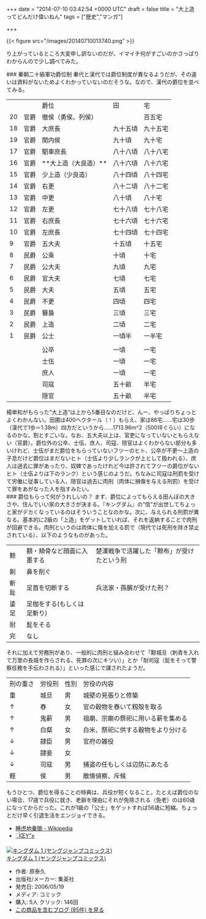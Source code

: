 
+++
date = "2014-07-10 03:42:54 +0000 UTC"
draft = false
title = "大上造ってどんだけ偉いねん"
tags = ["歴史","マンガ"]

+++


{{< figure src="/images/20140710013740.png"  >}}

り上がっているところ大変申し訳ないのだが、イマイチ何がすごいのかさっぱりわからんので少し調べてみた。

<div class="section">
    ### 秦朝二十級軍功爵位制
    秦代と漢代では爵位制度が異なるようだが、その違いは資料がないためよくわかっていないのだそうな。なので、漢代の爵位を並べてみる。

<table>
    <tbody><tr>
    <td>   </td>
    <td>    </td>
    <td>爵位              </td>
    <td>田       </td>
    <td>宅            </td>
    </tr>
    <tr>
    <td>20 </td>
    <td>官爵</td>
    <td>徹侯（勇侯、列侯）</td>
    <td>         </td>
    <td>百五宅        </td>
    </tr>
    <tr>
    <td>18 </td>
    <td>官爵</td>
    <td>大庶長            </td>
    <td>九十五頃 </td>
    <td>九十五宅      </td>
    </tr>
    <tr>
    <td>19 </td>
    <td>官爵</td>
    <td>関内侯            </td>
    <td>九十頃   </td>
    <td>九十宅        </td>
    </tr>
    <tr>
    <td>17 </td>
    <td>官爵</td>
    <td>駟車庶長          </td>
    <td>八十八頃 </td>
    <td>八十八宅      </td>
    </tr>
    <tr>
    <td>16 </td>
    <td>官爵</td>
    <td>**大上造（大良造）**  </td>
    <td>八十六頃 </td>
    <td>八十六宅      </td>
    </tr>
    <tr>
    <td>15 </td>
    <td>官爵</td>
    <td>少上造（少良造）  </td>
    <td>八十四頃 </td>
    <td>八十四宅      </td>
    </tr>
    <tr>
    <td>14 </td>
    <td>官爵</td>
    <td>右更              </td>
    <td>八十二頃 </td>
    <td>八十二宅      </td>
    </tr>
    <tr>
    <td>13 </td>
    <td>官爵</td>
    <td>中更              </td>
    <td>八十頃   </td>
    <td>八十宅        </td>
    </tr>
    <tr>
    <td>12 </td>
    <td>官爵</td>
    <td>左更              </td>
    <td>七十八頃 </td>
    <td>七十八宅      </td>
    </tr>
    <tr>
    <td>11 </td>
    <td>官爵</td>
    <td>右庶長            </td>
    <td>七十六頃 </td>
    <td>七十六宅      </td>
    </tr>
    <tr>
    <td>10 </td>
    <td>官爵</td>
    <td>左庶長            </td>
    <td>七十四頃 </td>
    <td>七十四宅      </td>
    </tr>
    <tr>
    <td>9  </td>
    <td>官爵</td>
    <td>五大夫            </td>
    <td>十五頃   </td>
    <td>十五宅        </td>
    </tr>
    <tr>
    <td>8  </td>
    <td>民爵</td>
    <td>公乘              </td>
    <td>十頃     </td>
    <td>十宅          </td>
    </tr>
    <tr>
    <td>7  </td>
    <td>民爵</td>
    <td>公大夫            </td>
    <td>九頃     </td>
    <td>九宅          </td>
    </tr>
    <tr>
    <td>6  </td>
    <td>民爵</td>
    <td>官大夫            </td>
    <td>七頃     </td>
    <td>七宅          </td>
    </tr>
    <tr>
    <td>5  </td>
    <td>民爵</td>
    <td>大夫              </td>
    <td>五頃     </td>
    <td>五宅          </td>
    </tr>
    <tr>
    <td>4  </td>
    <td>民爵</td>
    <td>不更              </td>
    <td>四頃     </td>
    <td>四宅          </td>
    </tr>
    <tr>
    <td>3  </td>
    <td>民爵</td>
    <td>簪裊              </td>
    <td>三頃     </td>
    <td>三宅          </td>
    </tr>
    <tr>
    <td>2  </td>
    <td>民爵</td>
    <td>上造              </td>
    <td>二頃     </td>
    <td>二宅          </td>
    </tr>
    <tr>
    <td>1  </td>
    <td>民爵</td>
    <td>公士              </td>
    <td>一頃半   </td>
    <td>一半宅        </td>
    </tr>
    <tr>
    <td>   </td>
    <td>    </td>
    <td>                  </td>
    <td>         </td>
    <td>              </td>
    </tr>
    <tr>
    <td>   </td>
    <td>    </td>
    <td>公卒              </td>
    <td>一頃     </td>
    <td>一宅          </td>
    </tr>
    <tr>
    <td>   </td>
    <td>    </td>
    <td>士伍              </td>
    <td>一頃     </td>
    <td>一宅          </td>
    </tr>
    <tr>
    <td>   </td>
    <td>    </td>
    <td>庶人              </td>
    <td>一頃     </td>
    <td>一宅          </td>
    </tr>
    <tr>
    <td>   </td>
    <td>    </td>
    <td>司寇              </td>
    <td>五十畝   </td>
    <td>半宅          </td>
    </tr>
    <tr>
    <td>   </td>
    <td>    </td>
    <td>隠官              </td>
    <td>五十畝   </td>
    <td>半宅          </td>
    </tr>
</tbody></table>楊単和がもらった“大上造”は上から5番目なのだけど、んー、やっぱりちょっとよくわかんない。田圃は400ヘクタール（！）もらえ、家は86宅……宅は30歩（漢代で1歩＝1.38m）四方だというから……1713.96m^2（500坪ぐらい）になるのかな。割とすごいな。なお、五大夫以上は、官吏になっていないともらえない（官爵）。爵位外の公卒、士伍、庶人、司寇、隠官はよくわからない部分も多いけれど、士伍がまだ爵位をもらっていないフツーのヒト、公卒が不更～上造の子息だけど爵位はまだないヒト（士伍より少しランクが上として扱われる）、庶人は過去に罪があったり、奴婢であったけれど今は許されてフツーの爵位がないヒト（士伍よりは下のランク）という感じのようだ。ちなみに司寇は刑罰を受けて労働に従事している人、隠官は過去に肉刑（肉体に損傷を与える刑罰）を受けて罪をあがなった人を指すみたい。

</div>
<div class="section">
    ### 爵位もらって何がうれしいの？
    まず、爵位によってもらえる田んぼの大きさや、住んでいい家の大きさが決まる。『キングダム』の“信”が出世してちょっと家がデカくなっているのはそういうことなのかな。次に、与えられる刑罰が異なる。基本的に2級の「上造」をゲットしていれば、それを返納することで肉刑が回避できる。肉刑というのは肉体に傷を加える罰で（現代では死刑を除き禁止されている）、以下のようなものがあった。

<table>
    <tbody><tr>
    <td>黥</td>
    <td>額・頬骨など顔面に入墨する</td>
    <td>楚漢戦争で活躍した「黥布」が受けたという刑</td>
    </tr>
    <tr>
    <td>劓</td>
    <td>鼻を削ぐ</td>
    <td> </td>
    </tr>
    <tr>
    <td>斬趾</td>
    <td>足首を切断する</td>
    <td>兵法家・孫臏が受けた刑？</td>
    </tr>
    <tr>
    <td>鋈足</td>
    <td>足枷をする(もしくは足斬り)</td>
    <td> </td>
    </tr>
    <tr>
    <td>耐</td>
    <td>髭をそる</td>
    <td> </td>
    </tr>
    <tr>
    <td>完</td>
    <td>なし</td>
    <td> </td>
    </tr>
</tbody></table>それに加えて労務刑があり、一般的に肉刑と組み合わせて「黥城旦（刺青を入れて万里の長城を作らされる、死罪の次にキツい）」とか「耐司寇（髭をそって警察任務を手伝わされる）」といった感じで課されたようだ。

<table>
    <tbody><tr>
    <td>刑の重さ</td>
    <td>労役刑</td>
    <td>性別	</td>
    <td>労役の内容                                 </td>
    </tr>
    <tr>
    <td>重      </td>
    <td>城旦	</td>
    <td>男	</td>
    <td>城壁の見張りと修築                         </td>
    </tr>
    <tr>
    <td>↑      </td>
    <td>舂	</td>
    <td>女	</td>
    <td>官の穀物を舂いて籾殻を取る                 </td>
    </tr>
    <tr>
    <td>↑      </td>
    <td>鬼薪	</td>
    <td>男	</td>
    <td>祖廟、宗廟の祭祀に用いる薪を集める         </td>
    </tr>
    <tr>
    <td>↑      </td>
    <td>白粲	</td>
    <td>女	</td>
    <td>白米、祭祀に供する穀物をより分ける         </td>
    </tr>
    <tr>
    <td>↓      </td>
    <td>隷臣	</td>
    <td>男	</td>
    <td>官府の雑役                                 </td>
    </tr>
    <tr>
    <td>↓      </td>
    <td>隷妾	</td>
    <td>女     </td>
    <td>                                           </td>
    </tr>
    <tr>
    <td>↓      </td>
    <td>司寇	</td>
    <td>男	</td>
    <td>捕盗の任もしくは辺防にあたる               </td>
    </tr>
    <tr>
    <td>軽      </td>
    <td>侯	</td>
    <td>男	</td>
    <td>敵情偵察、斥候                             </td>
    </tr>
</tbody></table>もうひとつ、爵位を得ることの特典は、兵役が短くなること。たとえば爵位のない場合、17歳で兵役に就き、老齢を理由にそれが免除される（免老）のは60歳になってからだった。これが1級の「公士」をゲットすれば56歳に短縮。ちょっとだけ早く引退生活をエンジョイできる。

<ul>
<li><a href="http://ja.wikipedia.org/wiki/%E7%9D%A1%E8%99%8E%E5%9C%B0%E7%A7%A6%E7%B0%A1">睡虎地秦簡 - Wikipedia</a></li>
<li><a href="http://www006.upp.so-net.ne.jp/china/point117.html">`‚ÌŒY”±</a></li>
</ul><div class="hatena-asin-detail"><a href="http://www.amazon.co.jp/exec/obidos/ASIN/408877079X/bestylesnet-22/"><img src="http://ecx.images-amazon.com/images/I/516r7i3jiDL._SL160_.jpg" class="hatena-asin-detail-image" alt="キングダム 1 (ヤングジャンプコミックス)" title="キングダム 1 (ヤングジャンプコミックス)"/></a><div class="hatena-asin-detail-info"><a href="http://www.amazon.co.jp/exec/obidos/ASIN/408877079X/bestylesnet-22/">キングダム 1 (ヤングジャンプコミックス)</a><ul><li><span class="hatena-asin-detail-label">作者:</span> 原泰久</li><li><span class="hatena-asin-detail-label">出版社/メーカー:</span> 集英社</li><li><span class="hatena-asin-detail-label">発売日:</span> 2006/05/19</li><li><span class="hatena-asin-detail-label">メディア:</span> コミック</li><li><span class="hatena-asin-detail-label">購入</span>: 5人 <span class="hatena-asin-detail-label">クリック</span>: 146回</li><li><a href="http://d.hatena.ne.jp/asin/408877079X/bestylesnet-22" target="_blank">この商品を含むブログ (85件) を見る</a></li></ul></div><div class="hatena-asin-detail-foot"></div></div>

</div>


